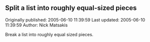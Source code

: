 ## Split a list into roughly equal-sized pieces 
Originally published: 2005-06-10 11:39:59 
Last updated: 2005-06-10 11:39:59 
Author: Nick Matsakis 
 
Break a list into roughly equal sized pieces.